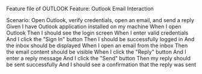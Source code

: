 Feature file of OUTLOOK
Feature: Outlook Email Interaction

  Scenario: Open Outlook, verify credentials, open an email, and send a reply
    Given I have Outlook application installed on my machine
    When I open Outlook
    Then I should see the login screen
    When I enter valid credentials
    And I click the "Sign In" button
    Then I should be successfully logged in
    And the inbox should be displayed
    When I open an email from the inbox
    Then the email content should be visible
    When I click the "Reply" button
    And I enter a reply message
    And I click the "Send" button
    Then my reply should be sent successfully
    And I should see a confirmation that the reply was sent
